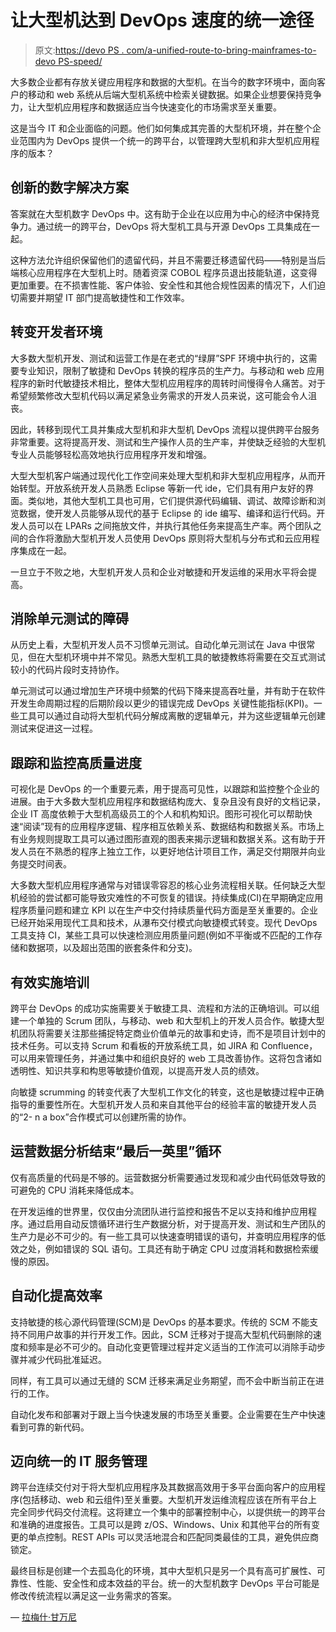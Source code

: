# 让大型机达到 DevOps 速度的统一途径

> 原文:[https://devo PS . com/a-unified-route-to-bring-mainframes-to-devo PS-speed/](https://devops.com/a-unified-route-to-bringing-mainframes-to-devops-speed/)

大多数企业都有存放关键应用程序和数据的大型机。在当今的数字环境中，面向客户的移动和 web 系统从后端大型机系统中检索关键数据。如果企业想要保持竞争力，让大型机应用程序和数据适应当今快速变化的市场需求至关重要。

这是当今 IT 和企业面临的问题。他们如何集成其完善的大型机环境，并在整个企业范围内为 DevOps 提供一个统一的跨平台，以管理跨大型机和非大型机应用程序的版本？

## **创新的数字解决方案**

答案就在大型机数字 DevOps 中。这有助于企业在以应用为中心的经济中保持竞争力。通过统一的跨平台，DevOps 将大型机工具与开源 DevOps 工具集成在一起。

这种方法允许组织保留他们的遗留代码，并且不需要迁移遗留代码——特别是当后端核心应用程序在大型机上时。随着资深 COBOL 程序员退出技能轨道，这变得更加重要。在不损害性能、客户体验、安全性和其他合规性因素的情况下，人们迫切需要并期望 IT 部门提高敏捷性和工作效率。

## **转变开发者环境**

大多数大型机开发、测试和运营工作是在老式的“绿屏”SPF 环境中执行的，这需要专业知识，限制了敏捷和 DevOps 转换的程序员的生产力。与移动和 web 应用程序的新时代敏捷技术相比，整体大型机应用程序的周转时间慢得令人痛苦。对于希望频繁修改大型机代码以满足紧急业务需求的开发人员来说，这可能会令人沮丧。

因此，转移到现代工具并集成大型机和非大型机 DevOps 流程以提供跨平台服务非常重要。这将提高开发、测试和生产操作人员的生产率，并使缺乏经验的大型机专业人员能够轻松高效地执行应用程序开发和增强。

大型大型机客户端通过现代化工作空间来处理大型机和非大型机应用程序，从而开始转型。开放系统开发人员熟悉 Eclipse 等新一代 ide，它们具有用户友好的界面。类似地，其他大型机工具也可用，它们提供源代码编辑、调试、故障诊断和浏览数据，使开发人员能够从现代的基于 Eclipse 的 ide 编写、编译和运行代码。开发人员可以在 LPARs 之间拖放文件，并执行其他任务来提高生产率。两个团队之间的合作将激励大型机开发人员使用 DevOps 原则将大型机与分布式和云应用程序集成在一起。

一旦立于不败之地，大型机开发人员和企业对敏捷和开发运维的采用水平将会提高。

## **消除单元测试的障碍**

从历史上看，大型机开发人员不习惯单元测试。自动化单元测试在 Java 中很常见，但在大型机环境中并不常见。熟悉大型机工具的敏捷教练将需要在交互式测试较小的代码片段时支持协作。

单元测试可以通过增加生产环境中频繁的代码下降来提高吞吐量，并有助于在软件开发生命周期过程的后期阶段以更少的错误完成 DevOps 关键性能指标(KPI)。一些工具可以通过自动将大型机代码分解成离散的逻辑单元，并为这些逻辑单元创建测试来促进这一过程。

## **跟踪和监控高质量进度**

可视化是 DevOps 的一个重要元素，用于提高可见性，以跟踪和监控整个企业的进展。由于大多数大型机应用程序和数据结构庞大、复杂且没有良好的文档记录，企业 IT 高度依赖于大型机高级员工的个人和机构知识。图形可视化可以帮助快速“阅读”现有的应用程序逻辑、程序相互依赖关系、数据结构和数据关系。市场上有业务规则提取工具可以通过图形直观的图表来揭示逻辑和数据关系。这有助于开发人员在不熟悉的程序上独立工作，以更好地估计项目工作，满足交付期限并向业务提交时间表。

大多数大型机应用程序通常与对错误零容忍的核心业务流程相关联。任何缺乏大型机经验的尝试都可能导致灾难性的不可恢复的错误。持续集成(CI)在早期确定应用程序质量问题和建立 KPI 以在生产中交付持续质量代码方面是至关重要的。企业已经开始采用现代工具和技术，从瀑布交付模式向敏捷模式转变。现代 DevOps 工具支持 CI，某些工具可以快速检测应用质量问题(例如不平衡或不匹配的工作存储和数据项，以及超出范围的嵌套条件和分支)。

## **有效实施培训**

跨平台 DevOps 的成功实施需要关于敏捷工具、流程和方法的正确培训。可以组建一个单独的 Scrum 团队，与移动、web 和大型机上的开发人员合作。敏捷大型机团队将需要关注那些捕捉特定商业价值单元的故事和史诗，而不是项目计划中的技术任务。可以支持 Scrum 和看板的开放系统工具，如 JIRA 和 Confluence，可以用来管理任务，并通过集中和组织良好的 web 工具改善协作。这将包含诸如透明性、知识共享和构思等敏捷价值观，以提高开发人员的绩效。

向敏捷 scrumming 的转变代表了大型机工作文化的转变，这也是敏捷过程中正确指导的重要性所在。大型机开发人员和来自其他平台的经验丰富的敏捷开发人员的“2- n a box”合作模式可以创建所需的协作。

## **运营数据分析结束“最后一英里”循环**

仅有高质量的代码是不够的。运营数据分析需要通过发现和减少由代码低效导致的可避免的 CPU 消耗来降低成本。

在开发运维的世界里，仅仅由分流团队进行监控和报告不足以支持和维护应用程序。通过启用自动反馈循环进行生产数据分析，对于提高开发、测试和生产团队的生产力是必不可少的。有一些工具可以快速查明错误的语句，并查明应用程序的低效之处，例如错误的 SQL 语句。工具还有助于确定 CPU 过度消耗和数据检索缓慢的原因。

## **自动化提高效率**

支持敏捷的核心源代码管理(SCM)是 DevOps 的基本要求。传统的 SCM 不能支持不同用户故事的并行开发工作。因此，SCM 迁移对于提高大型机代码删除的速度和频率是必不可少的。自动化变更管理过程并定义适当的工作流可以消除手动步骤并减少代码批准延迟。

同样，有工具可以通过无缝的 SCM 迁移来满足业务期望，而不会中断当前正在进行的工作。

自动化发布和部署对于跟上当今快速发展的市场至关重要。企业需要在生产中快速看到可靠的新代码。

## **迈向统一的 IT 服务管理**

跨平台连续交付对于将大型机应用程序及其数据高效用于多平台面向客户的应用程序(包括移动、web 和云组件)至关重要。大型机开发运维流程应该在所有平台上完全同步代码交付流程。这将建立一个集中的部署控制中心，以提供统一的跨平台和准确的进度报告。工具可以是跨 z/OS、Windows、Unix 和其他平台的所有变更的单点控制。REST APIs 可以灵活地混合和匹配同类最佳的工具，避免供应商锁定。

最终目标是创建一个去孤岛化的环境，其中大型机只是另一个具有高可扩展性、可靠性、性能、安全性和成本效益的平台。统一的大型机数字 DevOps 平台可能是修改传统流程以满足这一业务需求的答案。

— [拉梅什·甘万尼](https://devops.com/author/ramesh-ganapathy/)